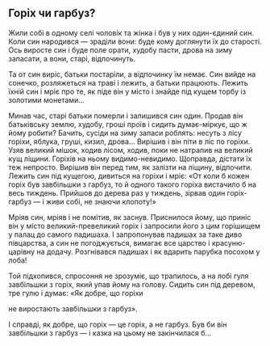 ## Горіх чи гарбуз?

Жили собі в одному селі чоловік та жінка і був у них один-єдиний син. Коли син народився — зраділи вони: буде кому доглянути їх до старості. Ось виросте син і буде поле орати, худобу пасти, дрова на зиму запасати, а вони, старі, відпочинуть.

Та от син виріс, батьки постаріли, а відпочинку їм немає. Син вийде на сонечко, розляжеться на траві і лежить, а батьки працюють. Лежить їхній син і мріє про те, як піде він у місто і знайде під кущем торбу із золотими монетами...

Минав час, старі батьки померли і залишився син один. Продав він батьківську землю, худобу, гроші проїв і сидить думає-міркує, що ж йому робити? Бачить, сусіди на зиму запаси роблять: несуть з лісу горіхи, яблука, груші, кизил, дрова... Вирішив і він піти в ліс по горіхи. Узяв великий мішок, ходив лісом, ходив, поки не натрапив на великий кущ ліщини. Горіхів на ньому видимо-невидимо. Щоправда, дістати їх теж непросто. Вирішив він перед тим, як залізти на ліщину, відпочити. Лежить син під кущегою, дивиться на горіхи і мріє: «От коли б кожен горіх був завбільшки з гарбуз, то й одного такого горіха вистачило б на весь тиждень. Прийшов до дерева раз у тиждень, зірвав один горіх-гарбуз — і живи собі, не знаючи клопоту!»

Мріяв син, мріяв і не помітив, як заснув. Приснилося йому, що приніс він у місто великий-превеликий горіх і запросили його з цим горішищем у палац до самого падишаха. І запропонував падишах за таке диво півцарства, а син не погоджується, вимагає все царство і красуню-царівну на додачу. Розгнівався падишах і як вдарить парубка посохом у лоба!

Той підхопився, спросоння не зрозуміє, що трапилось, а на лобі гуля завбільшки з горіх, який упав йому на голову. Сидить син під деревом, тре гулю і думає: «Як добре, що горіхи

не виростають завбільшки з гарбуз».

І справді, як добре, що горіх — це горіх, а не гарбуз. Був би він завбільшки з гарбуз — і казка на цьому не закінчилася б...

